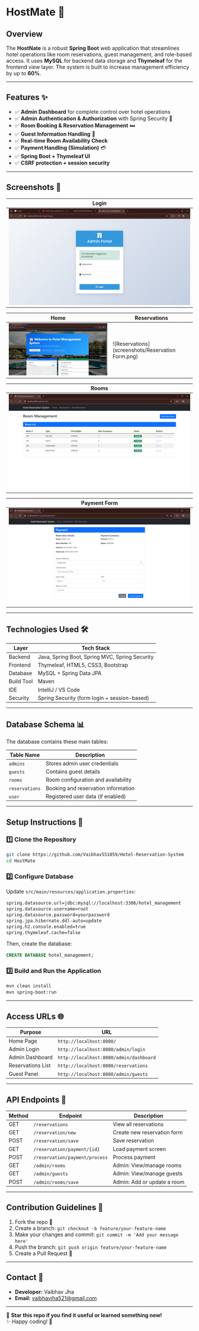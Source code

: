 # HostMate 🏨

## Overview
The **HostNate** is a robust **Spring Boot** web application that streamlines hotel operations like room reservations, guest management, and role-based access. It uses **MySQL** for backend data storage and **Thymeleaf** for the frontend view layer. The system is built to increase management efficiency by up to **60%**.

---

## Features ✨

- ✅ **Admin Dashboard** for complete control over hotel operations  
- ✅ **Admin Authentication & Authorization** with Spring Security 🔐  
- ✅ **Room Booking & Reservation Management** 🛏️  
- ✅ **Guest Information Handling** 👤  
- ✅ **Real-time Room Availability Check**  
- ✅ **Payment Handling (Simulation)** 💳  
- ✅ **Spring Boot + Thymeleaf UI**  
- ✅ **CSRF protection + session security**  

---

## Screenshots 📸

| Login |
|-----------|
| ![Login](screenshots/login.png) | 

| Home | Reservations |
|-----------|------------------|
| ![Home](screenshots/home.png) | ![Reservations](screenshots/Reservation Form.png) |

| Rooms |
|-----------|
| ![Rooms](screenshots/rooms.png) | 

| Payment Form |
|------------|
 |![Payment Form](screenshots/payment.png) |

---

## Technologies Used 🛠️

| Layer        | Tech Stack                     |
|--------------|--------------------------------|
| Backend      | Java, Spring Boot, Spring MVC, Spring Security |
| Frontend     | Thymeleaf, HTML5, CSS3, Bootstrap |
| Database     | MySQL + Spring Data JPA        |
| Build Tool   | Maven                          |
| IDE          | IntelliJ / VS Code             |
| Security     | Spring Security (form login + session-based) |

---

## Database Schema 📊

The database contains these main tables:

| Table Name     | Description                          |
|----------------|--------------------------------------|
| `admins`       | Stores admin user credentials        |
| `guests`       | Contains guest details               |
| `rooms`        | Room configuration and availability  |
| `reservations` | Booking and reservation information  |
| `user`         | Registered user data (if enabled)    |

---

## Setup Instructions 🚀

### 1️⃣ Clone the Repository
```bash
git clone https://github.com/Vaibhav551859/Hotel-Reservation-System
cd HostMate
```

### 2️⃣ Configure Database
Update `src/main/resources/application.properties`:
```properties
spring.datasource.url=jdbc:mysql://localhost:3306/hotel_management
spring.datasource.username=root
spring.datasource.password=yourpassword
spring.jpa.hibernate.ddl-auto=update
spring.h2.console.enabled=true
spring.thymeleaf.cache=false
```

Then, create the database:
```sql
CREATE DATABASE hotel_management;
```

### 3️⃣ Build and Run the Application
```bash
mvn clean install
mvn spring-boot:run
```

---

## Access URLs 🌐

| Purpose           | URL                                |
|-------------------|-------------------------------------|
| Home Page         | `http://localhost:8080/`            |
| Admin Login       | `http://localhost:8080/admin/login` |
| Admin Dashboard   | `http://localhost:8080/admin/dashboard` |
| Reservations List | `http://localhost:8080/reservations` |
| Guest Panel       | `http://localhost:8080/admin/guests` |

---

## API Endpoints 🔗

| Method | Endpoint                | Description                    |
|--------|--------------------------|--------------------------------|
| GET    | `/reservations`         | View all reservations          |
| GET    | `/reservation/new`      | Create new reservation form    |
| POST   | `/reservation/save`     | Save reservation               |
| GET    | `/reservation/payment/{id}` | Load payment screen        |
| POST   | `/reservation/payment/process` | Process payment         |
| GET    | `/admin/rooms`          | Admin: View/manage rooms       |
| GET    | `/admin/guests`         | Admin: View/manage guests      |
| POST   | `/admin/rooms/save`     | Admin: Add or update a room    |

---

## Contribution Guidelines 🤝

1. Fork the repo 🍴  
2. Create a branch: `git checkout -b feature/your-feature-name`  
3. Make your changes and commit: `git commit -m 'Add your message here'`  
4. Push the branch: `git push origin feature/your-feature-name`  
5. Create a Pull Request 📩

---

## Contact 📧

- **Developer:** Vaibhav Jha 
- **Email:** vaibhavjha521@gmail.com  

---

🌟 **Star this repo if you find it useful or learned something new!**  
✨ Happy coding! 🧡
